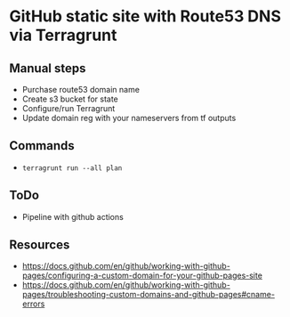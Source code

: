 # GitHub static site with Route53 DNS via Terragrunt

## **Manual steps**
- Purchase route53 domain name
- Create s3 bucket for state
- Configure/run Terragrunt
- Update domain reg with your nameservers from tf outputs

## **Commands**
- `terragrunt run --all plan`

## **ToDo**
- Pipeline with github actions

## **Resources**
- <https://docs.github.com/en/github/working-with-github-pages/configuring-a-custom-domain-for-your-github-pages-site>
- <https://docs.github.com/en/github/working-with-github-pages/troubleshooting-custom-domains-and-github-pages#cname-errors>
